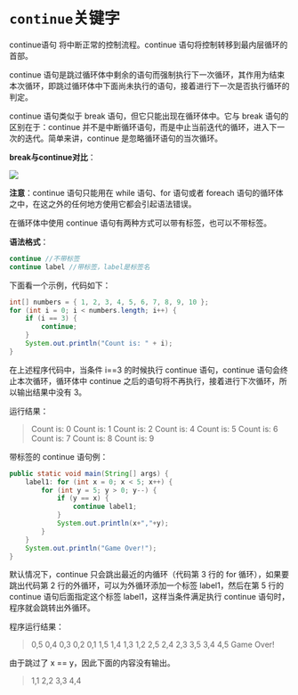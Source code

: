 # `continue`关键字

continue语句 将中断正常的控制流程。continue 语句将控制转移到最内层循环的首部。

continue 语句是跳过循环体中剩余的语句而强制执行下一次循环，其作用为结束本次循环，即跳过循环体中下面尚未执行的语句，接着进行下一次是否执行循环的判定。

continue 语句类似于 break 语句，但它只能出现在循环体中。它与 break 语句的区别在于：continue 并不是中断循环语句，而是中止当前迭代的循环，进入下一次的迭代。简单来讲，continue 是忽略循环语句的当次循环。

**break与continue对比**：

![](https://cdn.jsdelivr.net/gh/letengzz/Two-C@main/img/Java/202209161610898.png)

**注意**：continue 语句只能用在 while 语句、for 语句或者 foreach 语句的循环体之中，在这之外的任何地方使用它都会引起语法错误。

在循环体中使用 continue 语句有两种方式可以带有标签，也可以不带标签。

**语法格式**：

```java 
continue //不带标签
continue label //带标签，label是标签名
```


下面看一个示例，代码如下：

```java
int[] numbers = { 1, 2, 3, 4, 5, 6, 7, 8, 9, 10 };
for (int i = 0; i < numbers.length; i++) {    
    if (i == 3) {        
        continue;    
    }    
    System.out.println("Count is: " + i);
}
```

在上述程序代码中，当条件 i==3 的时候执行 continue 语句，continue 语句会终止本次循环，循环体中 continue 之后的语句将不再执行，接着进行下次循环，所以输出结果中没有 3。

运行结果：

> Count is: 0
> Count is: 1
> Count is: 2
> Count is: 4
> Count is: 5
> Count is: 6
> Count is: 7
> Count is: 8
> Count is: 9

带标签的 continue 语句例：

```java
public static void main(String[] args) {    
    label1: for (int x = 0; x < 5; x++) {        
        for (int y = 5; y > 0; y--) {            
            if (y == x) {                
                continue label1;            
            }            
            System.out.println(x+","+y);        
        }    
    }    
    System.out.println("Game Over!");
}
```

默认情况下，continue 只会跳出最近的内循环（代码第 3 行的 for 循环），如果要跳出代码第 2 行的外循环，可以为外循环添加一个标签 label1，然后在第 5 行的 continue 语句后面指定这个标签 label1，这样当条件满足执行 continue 语句时，程序就会跳转出外循环。

程序运行结果：

> 0,5
> 0,4
> 0,3
> 0,2
> 0,1
> 1,5
> 1,4
> 1,3
> 1,2
> 2,5
> 2,4
> 2,3
> 3,5
> 3,4
> 4,5
> Game Over!

由于跳过了 x == y，因此下面的内容没有输出。

> 1,1
> 2,2
> 3,3
> 4,4
